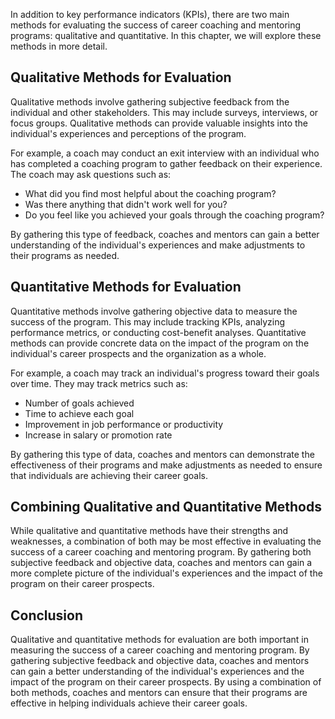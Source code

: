 
In addition to key performance indicators (KPIs), there are two main methods for evaluating the success of career coaching and mentoring programs: qualitative and quantitative. In this chapter, we will explore these methods in more detail.

Qualitative Methods for Evaluation
----------------------------------

Qualitative methods involve gathering subjective feedback from the individual and other stakeholders. This may include surveys, interviews, or focus groups. Qualitative methods can provide valuable insights into the individual's experiences and perceptions of the program.

For example, a coach may conduct an exit interview with an individual who has completed a coaching program to gather feedback on their experience. The coach may ask questions such as:

* What did you find most helpful about the coaching program?
* Was there anything that didn't work well for you?
* Do you feel like you achieved your goals through the coaching program?

By gathering this type of feedback, coaches and mentors can gain a better understanding of the individual's experiences and make adjustments to their programs as needed.

Quantitative Methods for Evaluation
-----------------------------------

Quantitative methods involve gathering objective data to measure the success of the program. This may include tracking KPIs, analyzing performance metrics, or conducting cost-benefit analyses. Quantitative methods can provide concrete data on the impact of the program on the individual's career prospects and the organization as a whole.

For example, a coach may track an individual's progress toward their goals over time. They may track metrics such as:

* Number of goals achieved
* Time to achieve each goal
* Improvement in job performance or productivity
* Increase in salary or promotion rate

By gathering this type of data, coaches and mentors can demonstrate the effectiveness of their programs and make adjustments as needed to ensure that individuals are achieving their career goals.

Combining Qualitative and Quantitative Methods
----------------------------------------------

While qualitative and quantitative methods have their strengths and weaknesses, a combination of both may be most effective in evaluating the success of a career coaching and mentoring program. By gathering both subjective feedback and objective data, coaches and mentors can gain a more complete picture of the individual's experiences and the impact of the program on their career prospects.

Conclusion
----------

Qualitative and quantitative methods for evaluation are both important in measuring the success of a career coaching and mentoring program. By gathering subjective feedback and objective data, coaches and mentors can gain a better understanding of the individual's experiences and the impact of the program on their career prospects. By using a combination of both methods, coaches and mentors can ensure that their programs are effective in helping individuals achieve their career goals.
